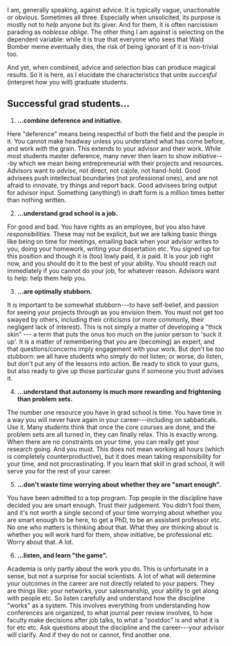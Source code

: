 I am, generally speaking, against advice.  It is typically vague, unactionable or obvious. Sometimes all three.  Especially when unsolicited, its purpose is mostly not to *help* anyone but its giver.  And for them, it is often narcissism parading as *noblesse oblige*.  The other thing I am against is selecting on the dependent variable: while it is true that everyone who sees that Wald Bomber meme eventually dies, the risk of being ignorant of it is non-trivial too.

And yet, when combined, advice and selection bias can produce magical results.  So it is here, as I elucidate the characteristics that unite *succesful* (interpret how you will) graduate students. 


## Successful grad students...

1. **...combine deference and initiative.**

Here "deference" means being respectful of both the field and the people in it.  You cannot make headway unless you understand what has come before, and work *with* the grain.  This extends to your advisor and their work.  While most students master deference, many never then learn to show *initiative*---by which we mean being entrepreneurial with their projects and resources. Advisors want to *advise*, not direct, not cajole, not hand-hold. Good advisees push intellectual boundaries (not professional ones), and are not afraid to innovate, try things and report back.  Good advisees bring output for advisor input.  Something  (anything!) in draft form is a million times better than nothing written. 

2. **...understand grad school is a job.**  

For good and bad.  You have rights as an employee, but you also have *responsibilities*. These may not be explicit, but we are talking basic things like being on time for meetings, emailing back when your advisor writes to you, doing your homework, writing your dissertation etc.  You signed up for this position and though it is (too) lowly paid, it  *is* paid. It is your job right now, and you should do it to the best of your ability.  You should reach out immediately if you cannot do your job, for whatever reason.  Advisors want to help: help them help you.

3. **...are optimally stubborn.**

It is important to be somewhat stubborn---to have self-belief, and passion for seeing your projects through as you envision them.  You must not get too swayed by others, including their criticisms (or more commonly, their negligent lack of interest).  This is not simply a matter of developing a "thick skin" --- a term that puts the onus too much on the junior person to 'suck it up'. It is a matter of remembering that you are (becoming) an expert, and that questions/concerns imply engagement with your work.  But don't be *too* stubborn: we all have students who simply do not listen; or worse, do listen, but don't put any of the lessons into action.  Be ready to stick to your guns, but also ready to give up those particular guns if someone you trust advises it.

4. **...understand that autonomy is much more rewarding and frightening than problem sets.**

The number one resource you have in grad school is time.  You have time in a way you will never have again in your career---including on sabbaticals.  Use it.  Many students think that once the core courses are done, and the problem sets are all turned in, they can finally relax.  This is exactly wrong.  When there are no constraints on your time, you can really get your research going.  And you must.  This does not mean working all hours (which is completely counterproductive), but it does mean taking responsibility for your time, and not procrastinating.  If you learn that skill in grad school, it will serve you for the rest of your career.

5. **...don't waste time worrying about whether they are "smart enough".**

You have been admitted to a top program. Top people in the discipline have decided you are smart enough.  Trust their judgement.  You didn't fool them, and it's not worth a single second of your time worrying about whether you are smart enough to be here, to get a PhD, to be an assistant professor etc. No one who matters is thinking about that.  What they *are* thinking about is whether you will work hard for them, show initiative, be professional etc.  Worry about that. A lot.

6. **...listen, and learn "the game".**

Academia is only partly about the work you do.  This is unfortunate in a sense, but not a surprise for social scientists. A lot of what will determine your outcomes in the career are not directly related to your papers.  They are things like: your networks, your salesmanship, your ability to get along with people etc.  So listen carefully and understand how the discipline "works" as a system.  This involves everything from understanding how conferences are organized, to what journal peer review involves, to how faculty make decisions after job talks, to what a "postdoc" is and what it is for etc etc.  Ask questions about the discipline and the career---your advisor will clarify. And if they do not or cannot, find another one.
